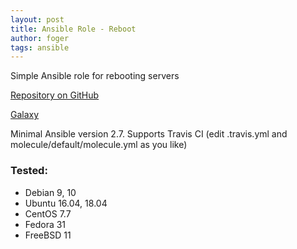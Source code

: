 ```yaml
---
layout: post
title: Ansible Role - Reboot
author: foger
tags: ansible
---
```


Simple Ansible role for rebooting servers

[Repository on GitHub](https://github.com/foger/ansible-role-reboot)

[Galaxy](https://galaxy.ansible.com/foger/ansible-role-reboot)

Minimal Ansible version 2.7. Supports Travis CI (edit .travis.yml and molecule/default/molecule.yml as you like)

### Tested:

- Debian 9, 10
- Ubuntu 16.04, 18.04
- CentOS 7.7
- Fedora 31
- FreeBSD 11
